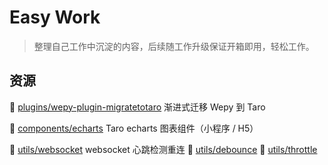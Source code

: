 # Easy Work

> 整理自己工作中沉淀的内容，后续随工作升级保证开箱即用，轻松工作。

## 资源

👣 [plugins/wepy-plugin-migratetotaro](plugins/wepy-plugin-migratetotaro) 渐进式迁移 Wepy 到 Taro

👣 [components/echarts](components/echarts) Taro echarts 图表组件（小程序 / H5）

👣 [utils/websocket](utils/websocket) websocket 心跳检测重连
👣 [utils/debounce](utils/debounce)
👣 [utils/throttle](utils/throttle)
